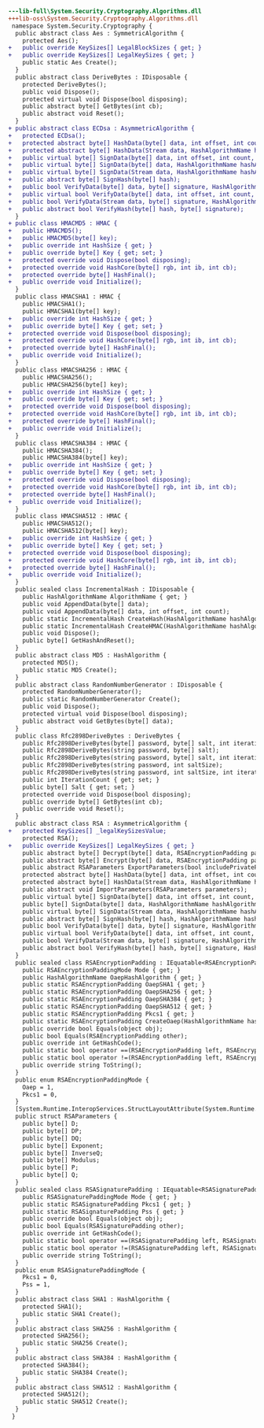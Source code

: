 ﻿```diff
---lib-full\System.Security.Cryptography.Algorithms.dll
+++lib-oss\System.Security.Cryptography.Algorithms.dll
 namespace System.Security.Cryptography {
  public abstract class Aes : SymmetricAlgorithm {
    protected Aes();
+   public override KeySizes[] LegalBlockSizes { get; }
+   public override KeySizes[] LegalKeySizes { get; }
    public static Aes Create();
  }
  public abstract class DeriveBytes : IDisposable {
    protected DeriveBytes();
    public void Dispose();
    protected virtual void Dispose(bool disposing);
    public abstract byte[] GetBytes(int cb);
    public abstract void Reset();
  }
+ public abstract class ECDsa : AsymmetricAlgorithm {
+   protected ECDsa();
+   protected abstract byte[] HashData(byte[] data, int offset, int count, HashAlgorithmName hashAlgorithm);
+   protected abstract byte[] HashData(Stream data, HashAlgorithmName hashAlgorithm);
+   public virtual byte[] SignData(byte[] data, int offset, int count, HashAlgorithmName hashAlgorithm);
+   public virtual byte[] SignData(byte[] data, HashAlgorithmName hashAlgorithm);
+   public virtual byte[] SignData(Stream data, HashAlgorithmName hashAlgorithm);
+   public abstract byte[] SignHash(byte[] hash);
+   public bool VerifyData(byte[] data, byte[] signature, HashAlgorithmName hashAlgorithm);
+   public virtual bool VerifyData(byte[] data, int offset, int count, byte[] signature, HashAlgorithmName hashAlgorithm);
+   public bool VerifyData(Stream data, byte[] signature, HashAlgorithmName hashAlgorithm);
+   public abstract bool VerifyHash(byte[] hash, byte[] signature);
  }
+ public class HMACMD5 : HMAC {
+   public HMACMD5();
+   public HMACMD5(byte[] key);
+   public override int HashSize { get; }
+   public override byte[] Key { get; set; }
+   protected override void Dispose(bool disposing);
+   protected override void HashCore(byte[] rgb, int ib, int cb);
+   protected override byte[] HashFinal();
+   public override void Initialize();
  }
  public class HMACSHA1 : HMAC {
    public HMACSHA1();
    public HMACSHA1(byte[] key);
+   public override int HashSize { get; }
+   public override byte[] Key { get; set; }
+   protected override void Dispose(bool disposing);
+   protected override void HashCore(byte[] rgb, int ib, int cb);
+   protected override byte[] HashFinal();
+   public override void Initialize();
  }
  public class HMACSHA256 : HMAC {
    public HMACSHA256();
    public HMACSHA256(byte[] key);
+   public override int HashSize { get; }
+   public override byte[] Key { get; set; }
+   protected override void Dispose(bool disposing);
+   protected override void HashCore(byte[] rgb, int ib, int cb);
+   protected override byte[] HashFinal();
+   public override void Initialize();
  }
  public class HMACSHA384 : HMAC {
    public HMACSHA384();
    public HMACSHA384(byte[] key);
+   public override int HashSize { get; }
+   public override byte[] Key { get; set; }
+   protected override void Dispose(bool disposing);
+   protected override void HashCore(byte[] rgb, int ib, int cb);
+   protected override byte[] HashFinal();
+   public override void Initialize();
  }
  public class HMACSHA512 : HMAC {
    public HMACSHA512();
    public HMACSHA512(byte[] key);
+   public override int HashSize { get; }
+   public override byte[] Key { get; set; }
+   protected override void Dispose(bool disposing);
+   protected override void HashCore(byte[] rgb, int ib, int cb);
+   protected override byte[] HashFinal();
+   public override void Initialize();
  }
  public sealed class IncrementalHash : IDisposable {
    public HashAlgorithmName AlgorithmName { get; }
    public void AppendData(byte[] data);
    public void AppendData(byte[] data, int offset, int count);
    public static IncrementalHash CreateHash(HashAlgorithmName hashAlgorithm);
    public static IncrementalHash CreateHMAC(HashAlgorithmName hashAlgorithm, byte[] key);
    public void Dispose();
    public byte[] GetHashAndReset();
  }
  public abstract class MD5 : HashAlgorithm {
    protected MD5();
    public static MD5 Create();
  }
  public abstract class RandomNumberGenerator : IDisposable {
    protected RandomNumberGenerator();
    public static RandomNumberGenerator Create();
    public void Dispose();
    protected virtual void Dispose(bool disposing);
    public abstract void GetBytes(byte[] data);
  }
  public class Rfc2898DeriveBytes : DeriveBytes {
    public Rfc2898DeriveBytes(byte[] password, byte[] salt, int iterations);
    public Rfc2898DeriveBytes(string password, byte[] salt);
    public Rfc2898DeriveBytes(string password, byte[] salt, int iterations);
    public Rfc2898DeriveBytes(string password, int saltSize);
    public Rfc2898DeriveBytes(string password, int saltSize, int iterations);
    public int IterationCount { get; set; }
    public byte[] Salt { get; set; }
    protected override void Dispose(bool disposing);
    public override byte[] GetBytes(int cb);
    public override void Reset();
  }
  public abstract class RSA : AsymmetricAlgorithm {
+   protected KeySizes[] _legalKeySizesValue;
    protected RSA();
+   public override KeySizes[] LegalKeySizes { get; }
    public abstract byte[] Decrypt(byte[] data, RSAEncryptionPadding padding);
    public abstract byte[] Encrypt(byte[] data, RSAEncryptionPadding padding);
    public abstract RSAParameters ExportParameters(bool includePrivateParameters);
    protected abstract byte[] HashData(byte[] data, int offset, int count, HashAlgorithmName hashAlgorithm);
    protected abstract byte[] HashData(Stream data, HashAlgorithmName hashAlgorithm);
    public abstract void ImportParameters(RSAParameters parameters);
    public virtual byte[] SignData(byte[] data, int offset, int count, HashAlgorithmName hashAlgorithm, RSASignaturePadding padding);
    public byte[] SignData(byte[] data, HashAlgorithmName hashAlgorithm, RSASignaturePadding padding);
    public virtual byte[] SignData(Stream data, HashAlgorithmName hashAlgorithm, RSASignaturePadding padding);
    public abstract byte[] SignHash(byte[] hash, HashAlgorithmName hashAlgorithm, RSASignaturePadding padding);
    public bool VerifyData(byte[] data, byte[] signature, HashAlgorithmName hashAlgorithm, RSASignaturePadding padding);
    public virtual bool VerifyData(byte[] data, int offset, int count, byte[] signature, HashAlgorithmName hashAlgorithm, RSASignaturePadding padding);
    public bool VerifyData(Stream data, byte[] signature, HashAlgorithmName hashAlgorithm, RSASignaturePadding padding);
    public abstract bool VerifyHash(byte[] hash, byte[] signature, HashAlgorithmName hashAlgorithm, RSASignaturePadding padding);
  }
  public sealed class RSAEncryptionPadding : IEquatable<RSAEncryptionPadding> {
    public RSAEncryptionPaddingMode Mode { get; }
    public HashAlgorithmName OaepHashAlgorithm { get; }
    public static RSAEncryptionPadding OaepSHA1 { get; }
    public static RSAEncryptionPadding OaepSHA256 { get; }
    public static RSAEncryptionPadding OaepSHA384 { get; }
    public static RSAEncryptionPadding OaepSHA512 { get; }
    public static RSAEncryptionPadding Pkcs1 { get; }
    public static RSAEncryptionPadding CreateOaep(HashAlgorithmName hashAlgorithm);
    public override bool Equals(object obj);
    public bool Equals(RSAEncryptionPadding other);
    public override int GetHashCode();
    public static bool operator ==(RSAEncryptionPadding left, RSAEncryptionPadding right);
    public static bool operator !=(RSAEncryptionPadding left, RSAEncryptionPadding right);
    public override string ToString();
  }
  public enum RSAEncryptionPaddingMode {
    Oaep = 1,
    Pkcs1 = 0,
  }
  [System.Runtime.InteropServices.StructLayoutAttribute(System.Runtime.InteropServices.LayoutKind.Sequential)]
  public struct RSAParameters {
    public byte[] D;
    public byte[] DP;
    public byte[] DQ;
    public byte[] Exponent;
    public byte[] InverseQ;
    public byte[] Modulus;
    public byte[] P;
    public byte[] Q;
  }
  public sealed class RSASignaturePadding : IEquatable<RSASignaturePadding> {
    public RSASignaturePaddingMode Mode { get; }
    public static RSASignaturePadding Pkcs1 { get; }
    public static RSASignaturePadding Pss { get; }
    public override bool Equals(object obj);
    public bool Equals(RSASignaturePadding other);
    public override int GetHashCode();
    public static bool operator ==(RSASignaturePadding left, RSASignaturePadding right);
    public static bool operator !=(RSASignaturePadding left, RSASignaturePadding right);
    public override string ToString();
  }
  public enum RSASignaturePaddingMode {
    Pkcs1 = 0,
    Pss = 1,
  }
  public abstract class SHA1 : HashAlgorithm {
    protected SHA1();
    public static SHA1 Create();
  }
  public abstract class SHA256 : HashAlgorithm {
    protected SHA256();
    public static SHA256 Create();
  }
  public abstract class SHA384 : HashAlgorithm {
    protected SHA384();
    public static SHA384 Create();
  }
  public abstract class SHA512 : HashAlgorithm {
    protected SHA512();
    public static SHA512 Create();
  }
 }
```
